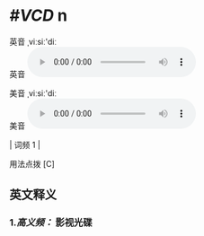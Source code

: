 # ***\#VCD*** n
英音 ˌviːsiː'diː  
英音
<audio src="./media/VCD-B.aac" controls="controls"></audio>

美音 ˌviːsiː'diː  
美音
<audio src="./media/VCD.aac" controls="controls"></audio>



| 词频 1 |  

用法点拨  [C]

英文释义
---
### 1.*高义频：* **影视光碟**  


